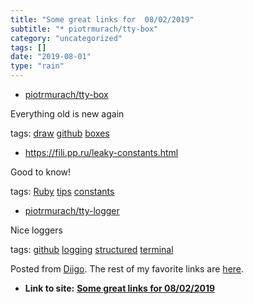 ```yaml
---
title: "Some great links for  08/02/2019"
subtitle: "* piotrmurach/tty-box"
category: "uncategorized"
tags: []
date: "2019-08-01"
type: "rain"
---
```

* [piotrmurach/tty-box](<https://github.com/piotrmurach/tty-box>)

Everything old is new again

tags: [draw](<https://www.diigo.com/user/pitosalas/draw>)
[github](<https://www.diigo.com/user/pitosalas/github>)
[boxes](<https://www.diigo.com/user/pitosalas/boxes>)

  * <https://fili.pp.ru/leaky-constants.html>

Good to know!

tags: [Ruby](<https://www.diigo.com/user/pitosalas/Ruby>)
[tips](<https://www.diigo.com/user/pitosalas/tips>)
[constants](<https://www.diigo.com/user/pitosalas/constants>)

  * [piotrmurach/tty-logger](<https://github.com/piotrmurach/tty-logger>)

Nice loggers

tags: [github](<https://www.diigo.com/user/pitosalas/github>)
[logging](<https://www.diigo.com/user/pitosalas/logging>)
[structured](<https://www.diigo.com/user/pitosalas/structured>)
[terminal](<https://www.diigo.com/user/pitosalas/terminal>)

Posted from [Diigo](<https://www.diigo.com>). The rest of my favorite links
are [here](<https://www.diigo.com/user/pitosalas>).


* **Link to site:** **[Some great links for  08/02/2019](None)**
